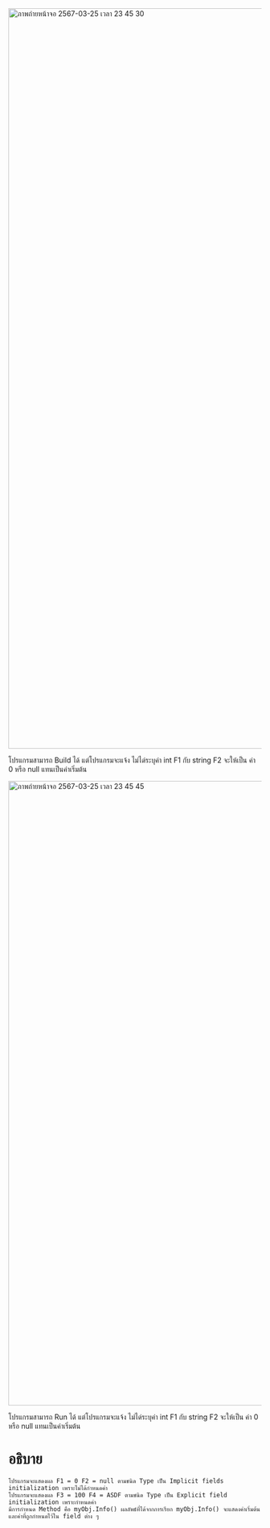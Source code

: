 <img width="1470" alt="ภาพถ่ายหน้าจอ 2567-03-25 เวลา 23 45 30" src="https://github.com/omelaweng/03376836-OOP-2566-Lab-05/assets/144561325/da3722a5-db1f-4e73-96c4-e9287aa65941">

โปรแกรมสามารถ Build ได้ แต่โปรแกรมจะแจ้ง ไม่ได่ระบุค่า int F1 กับ string F2 จะให้เป็น ค่า 0 หรือ null แทนเป็นค่าเริ่มต้น

<img width="1240" alt="ภาพถ่ายหน้าจอ 2567-03-25 เวลา 23 45 45" src="https://github.com/omelaweng/03376836-OOP-2566-Lab-05/assets/144561325/b3db3d49-b625-448c-9142-e9e03bfe2c77">

โปรแกรมสามารถ Run ได้ แต่โปรแกรมจะแจ้ง ไม่ได่ระบุค่า int F1 กับ string F2 จะให้เป็น ค่า 0 หรือ null แทนเป็นค่าเริ่มต้น
# อธิบาย #
```
โปรแกรมจะแสดงผล F1 = 0 F2 = null ตามชนิด Type เป็น Implicit fields initialization เพราะไม่ได้กำหนดค่า
โปรแกรมจะแสดงผล F3 = 100 F4 = ASDF ตามชนิด Type เป็น Explicit field initialization เพราะกำหนดค่า
มีการกำหนด Method คือ myObj.Info() ผลลัพธ์ที่ได้จากการเรียก myObj.Info() จะแสดงค่าเริ่มต้นและค่าที่ถูกกำหนดไว้ใน field ต่าง ๆ

